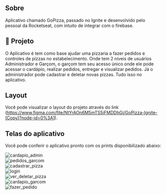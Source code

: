 ## Sobre

Aplicativo chamado GoPizza, passado no Ignite e desenvolvido pelo pessoal da Rocketseat, com intuito de integrar com o firebase.

## 🍕 Projeto

O Aplicativo é tem como base ajudar uma pizzaria a fazer pedidos e controles de pizzas no estabelecimento. Onde tem 2 níveis de usuários Administrador e Garçom, o garçom tem seu acesso único onde ele pode acessar o cardápio, realizar pedidos, entregar e visualizar pedidos. Já o administrador pode cadastrar e deletar novas pizzas. Tudo isso no aplicativo.

## Layout

Você pode visualizar o layout do projeto através do link (https://www.figma.com/file/NtYrAOn6M5mTS5iFMDDhGi/GoPizza-Ignite-(Copy)?node-id=0%3A1).

## Telas do aplicativo

Você pode conferir o aplicativo pronto com os prints disponibilizado abaixo:

<div style="display: grid; grid-template-column: repeat(4, 1fr)">
  <img alt="cardapio_admin" title="GoPizza" src="https://user-images.githubusercontent.com/58645846/150393799-b4debdaa-8779-4fd7-87c4-25613f763517.jpg" />

  <img alt="pedidos_garcom" title="GoPizza" src="https://user-images.githubusercontent.com/58645846/150393810-1ef91675-2b9b-43dd-ab2f-819b4753de62.jpg" />

  <img alt="cadastrar_pizza" title="GoPizza" src="https://user-images.githubusercontent.com/58645846/150393812-507ec33c-e636-4088-8ca1-b3622a508421.jpg" />

  <img alt="login" title="GoPizza" src="https://user-images.githubusercontent.com/58645846/150393816-8d2a1a59-3cb1-4d97-ab1c-138635a2b46e.jpg" />

  <img alt="ver_deletar_pizza" title="GoPizza" src="https://user-images.githubusercontent.com/58645846/150393823-a4065298-d788-440d-9bfa-527ec761defa.jpgg" />

  <img alt="cardapio_garcom" title="GoPizza" src="https://user-images.githubusercontent.com/58645846/150393827-11b2a753-24b0-431c-880b-1c11b946140e.jpg" />

  <img alt="fazer_pedido" title="GoPizza" src="https://user-images.githubusercontent.com/58645846/150393829-bb4296fa-e1b9-41a8-ae80-01ea168de21c.jpg" />
</div>
